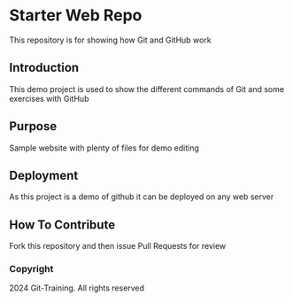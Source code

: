 # Starter Web Repo

This repository is for showing how Git and GitHub work

## Introduction

This demo project is used to show the different commands of Git and some exercises with GitHub

## Purpose

Sample website with plenty of files for demo editing

## Deployment

As this project is a demo of github it can be deployed on any web server

## How To Contribute

Fork this repository and then issue Pull Requests for review

### Copyright

2024 Git-Training. All rights reserved
